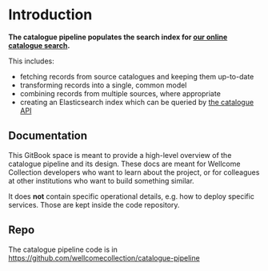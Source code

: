 # Introduction

**The catalogue pipeline populates the search index for [our online catalogue search](https://wellcomecollection.org/collections).**

This includes:

* fetching records from source catalogues and keeping them up-to-date
* transforming records into a single, common model
* combining records from multiple sources, where appropriate
* creating an Elasticsearch index which can be queried by [the catalogue API](https://github.com/wellcomecollection/catalogue-api)

## Documentation

This GitBook space is meant to provide a high-level overview of the catalogue pipeline and its design. These docs are meant for Wellcome Collection developers who want to learn about the project, or for colleagues at other institutions who want to build something similar.

It does **not** contain specific operational details, e.g. how to deploy specific services. Those are kept inside the code repository.

## Repo

The catalogue pipeline code is in <https://github.com/wellcomecollection/catalogue-pipeline>

